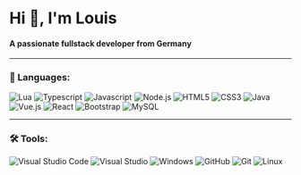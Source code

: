 <h1 align="left">Hi 👋, I'm Louis</h1>
<h4 align="left">A passionate fullstack developer from Germany</h4>

<hr>
<h3 align="left">🔧 Languages:</h3>

<p align="left">
<img src="https://img.shields.io/badge/Lua-black?style=for-the-badge&logo=lua" alt="Lua">
<img src="https://img.shields.io/badge/Typescript-black?style=for-the-badge&logo=typescript" alt="Typescript">
<img src="https://img.shields.io/badge/Javascript-black?style=for-the-badge&logo=javascript" alt="Javascript">
<img src="https://img.shields.io/badge/Node.js-black?style=for-the-badge&logo=node.js" alt="Node.js">
<img src="https://img.shields.io/badge/HTML5-black?style=for-the-badge&logo=html5" alt="HTML5">
<img src="https://img.shields.io/badge/CSS3-black?style=for-the-badge&logo=css3" alt="CSS3">
<img src="https://img.shields.io/badge/Java-black?style=for-the-badge&logo=openjdk" alt="Java">
<img src="https://img.shields.io/badge/Vue.js-black?style=for-the-badge&logo=vue.js" alt="Vue.js">
<img src="https://img.shields.io/badge/React-black?style=for-the-badge&logo=react" alt="React">
<img src="https://img.shields.io/badge/Bootstrap-black?style=for-the-badge&logo=bootstrap" alt="Bootstrap">
<img src="https://img.shields.io/badge/MySQL-black?style=for-the-badge&logo=mysql" alt="MySQL">
</p>


<hr>
<h3 align="left">🛠️ Tools:</h3>

<p align="left">
<img src="https://img.shields.io/badge/Visual%20Code%20Code-black?style=for-the-badge&logo=visual%20studio%20code" alt="Visual Studio Code">
<img src="https://img.shields.io/badge/Visual%20Code-black?style=for-the-badge&logo=visual%20studio" alt="Visual Studio">
<img src="https://img.shields.io/badge/Windows-black?style=for-the-badge&logo=windows" alt="Windows">
<img src="https://img.shields.io/badge/GitHub-black?style=for-the-badge&logo=github" alt="GitHub">
<img src="https://img.shields.io/badge/Git-black?style=for-the-badge&logo=git" alt="Git">
<img src="https://img.shields.io/badge/Linux-black?style=for-the-badge&logo=linux" alt="Linux">
</p>
